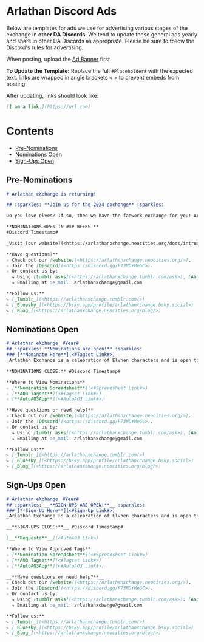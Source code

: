 # Arlathan Discord Ads

Below are templates for ads we use for advertising various stages of the
exchange in **other DA Discords**. We tend to update these general ads yearly and
share in other DA Discords as appropriate. Please be sure to follow the
Discord's rules for advertising.

When posting, upload the
[Ad Banner](https://github.com/enigmalea/mod-handbook/blob/main/Images/Banners%20and%20Ads/Arlathan%20eXchange/AdMain.gif)
first.

**To Update the Template:** Replace the full `#Placeholder#` with the expected
text. links are wrapped in angle brackets `< >` to prevent embeds from posting.

After updating, links should look like:

```markdown
[I am a link.](https://url.com)
```

# Contents

- [Pre-Nominations](./Discord%20Promos.md#pre-nominations)
- [Nominations Open](./Discord%20Promos.md#nominations%20open)
- [Sign-Ups Open](./Discord%20Promos.md#sign-ups%20open)


## Pre-Nominations
```markdown
# Arlathan eXchange is returning!

## :sparkles: **Join us for the 2024 exchange** :sparkles:

Do you love elves? If so, then we have the fanwork exchange for you! Arlathan Exchange is a celebration of Elvhen characters and is open to gen fic, ships, or solo/introspective pieces that focus on elfy goodness, whether that’s Dalish, city, or even Evanuris.

**NOMINATIONS OPEN IN #x# WEEKS!**
#Discord Timestamp#

_Visit [our website](<https://arlathanxchange.neocities.org/docs/intro>) to see the full schedule and details._

**Have questions?**
☆ Check out our [website](<https://arlathanxchange.neocities.org/>).
☆ Join the [Discord](<https://discord.gg/F73NDYMeGC>).
☆ Or contact us by:
  ⤷ Using [tumblr asks](<https://arlathanxchange.tumblr.com/ask>). [Anon is on!]
  ⤷ Emailing at :e_mail: arlathanxchange@gmail.com

**Follow us:**
⤷ [_Tumblr_](<https://arlathanxchange.tumblr.com/>)
⤷ [_Bluesky_](<https://bsky.app/profile/arlathanxchange.bsky.social>)
⤷ [_Blog_](<https://arlathanxchange.neocities.org/blog/>)
```

## Nominations Open
```markdown
# Arlathan eXchange　#Year#
## :sparkles: **Nominations are open!** :sparkles:
### [**Nominate Here**](<#Tagset Link#>)
_Arlathan Exchange is a celebration of Elvhen characters and is open to gen fic, ships, or solo/introspective pieces._

**NOMINATIONS CLOSE:** #Discord Timestamp#

**Where to View Nominations**
☆ [**Nomination Spreadsheet**](<#Spreadsheet Link#>)
☆ [**AO3 Tagset**](<#Tagset Link#>)
☆ [**AutoAO3App**](<#AutoAO3 Link#>)

**Have questions or need help?**
☆ Check out our [website](<https://arlathanxchange.neocities.org/>).
☆ Join the [Discord](<https://discord.gg/F73NDYMeGC>).
☆ Or contact us by:
  ⤷ Using [tumblr asks](<https://arlathanxchange.tumblr.com/ask>). [Anon is on!]
  ⤷ Emailing at :e_mail: arlathanxchange@gmail.com

**Follow us:**
⤷ [_Tumblr_](<https://arlathanxchange.tumblr.com/>)
⤷ [_Bluesky_](<https://bsky.app/profile/arlathanxchange.bsky.social>)
⤷ [_Blog_](<https://arlathanxchange.neocities.org/blog/>)
```
## Sign-Ups Open
```markdown
# Arlathan eXchange　#Year#
## :sparkles: __**SIGN-UPS ARE OPEN!**__ :sparkles:
### [**Sign-Up Here**](<#Sign-Up Link#>)
_Arlathan Exchange is a celebration of Elvhen characters and is open to gen fic, ships, or solo/introspective pieces._

__**SIGN-UPS CLOSE:**__ #Discord Timestamp#

[__**Requests**__](<AutoAO3 Link>)

**Where to View Approved Tags**
☆ [**Nomination Spreadsheet**](<#Spreadsheet Link#>)
☆ [**AO3 Tagset**](<#Tagset Link#>)
☆ [**AutoAO3App**](<#AutoAO3 Link#>)

__**Have questions or need help?**__
☆ Check out our [website](<https://arlathanxchange.neocities.org/>).
☆ Join the [Discord](<https://discord.gg/F73NDYMeGC>).
☆ Or contact us by:
  ⤷ Using [tumblr asks](<https://arlathanxchange.tumblr.com/ask>). [Anon is on!]
  ⤷ Emailing at :e_mail: arlathanxchange@gmail.com

**Follow us:**
⤷ [_Tumblr_](<https://arlathanxchange.tumblr.com/>)
⤷ [_Bluesky_](<https://bsky.app/profile/arlathanxchange.bsky.social>)
⤷ [_Blog_](<https://arlathanxchange.neocities.org/blog/>)
```